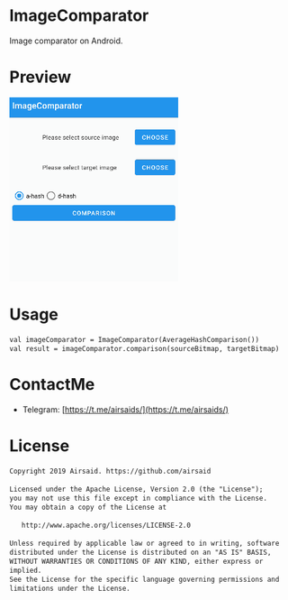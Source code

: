 # ImageComparator
Image comparator on Android.

# Preview
![image](https://github.com/Airsaid/ImageComparator/blob/master/previews/preview.gif)

# Usage
```
val imageComparator = ImageComparator(AverageHashComparison())
val result = imageComparator.comparison(sourceBitmap, targetBitmap)
```

# ContactMe
- Telegram: [https://t.me/airsaids/](https://t.me/airsaids/)

# License
```
Copyright 2019 Airsaid. https://github.com/airsaid

Licensed under the Apache License, Version 2.0 (the "License");
you may not use this file except in compliance with the License.
You may obtain a copy of the License at

   http://www.apache.org/licenses/LICENSE-2.0

Unless required by applicable law or agreed to in writing, software
distributed under the License is distributed on an "AS IS" BASIS,
WITHOUT WARRANTIES OR CONDITIONS OF ANY KIND, either express or implied.
See the License for the specific language governing permissions and
limitations under the License.
```